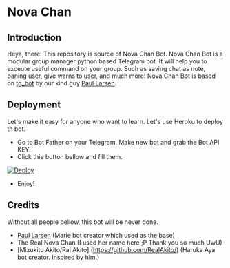 # Nova Chan

## Introduction
Heya, there! This repository is source of Nova Chan Bot. Nova Chan Bot is a modular group manager python based Telegram bot. It will help you to exceute useful command on your group. Such as saving chat as note, baning user, give warns to user, and much more!
Nova Chan Bot is based on [tg_bot](https://github.com/PaulSonOfLars/tgbot) by our kind guy [Paul Larsen](https://github.com/PaulSonOfLars).

## Deployment
  Let's make it easy for anyone who want to learn. Let's use Heroku to deploy th bot.

- Go to Bot Father on your Telegram. Make new bot and grab the Bot API KEY.
- Click thie button bellow and fill them.


[![Deploy](https://www.herokucdn.com/deploy/button.svg)](https://heroku.com/deploy)

- Enjoy!

## Credits
Without all people bellow, this bot will be never done.

- [Paul Larsen](https://github.com/PaulSonOfLars/) (Marie bot creator which used as the base)
- The Real Nova Chan (I used her name here ;P Thank you so much UwU)
- [Mizukito Akito/Ral Akito] (https://github.com/RealAkito/) (Haruka Aya bot creator. Inspired by him.)
